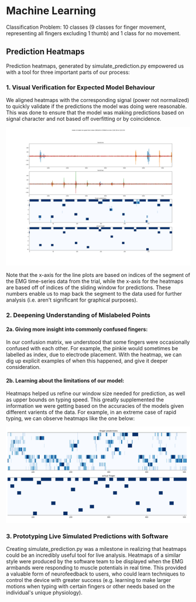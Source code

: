 # Machine Learning

Classification Problem: 10 classes (9 classes for finger movement, representing all fingers excluding 1 thumb) and 1 class for no movement.

## Prediction Heatmaps
Prediction heatmaps, generated by simulate_prediction.py empowered us with a tool for three important parts of our process:

### 1. Visual Verification for Expected Model Behaviour
We aligned heatmaps with the corresponding signal (power not normalized) to quickly validate if the predictions the model was doing were reasonable. This was done to ensure that the model was making predictions based on signal character and not based off overfitting or by coincidence.

![Sample output with 2 heatmaps and 2 line graphs for signals](https://github.com/NTX-McGill/NeuroTechX-McGill-2020/blob/main/offline/machine_learning/simulate_prediction_sample_output.jpg)

Note that the x-axis for the line plots are based on indices of the segment of the EMG time-series data from the trial, while the x-axis for the heatmaps are based off of indices of the sliding window for predictions. These numbers enable us to map back the segment to the data used for further analysis (i.e. aren't significant for graphical purposes).

### 2. Deepening Understanding of Mislabeled Points

#### 2a. Giving more insight into commonly confused fingers:
In our confusion matrix, we understood that some fingers were occasionally confused with each other. For example, the pinkie would sometimes be labelled as index, due to electrode placement. With the heatmap, we can dig up explicit examples of when this happened, and give it deeper consideration.

#### 2b. Learning about the limitations of our model:
Heatmaps helped us refine our window size needed for prediction, as well as upper bounds on typing speed. This greatly supplemented the information we were getting based on the accuracies of the models given different varients of the data.
For example, in an extreme case of rapid typing, we can observe heatmaps like the one below:

![Poor predictions observed with fast typing](https://github.com/NTX-McGill/NeuroTechX-McGill-2020/blob/main/offline/machine_learning/simulate_prediction_rapid_typing.jpg)

### 3. Prototyping Live Simulated Predictions with Software
Creating simulate_prediction.py was a milestone in realizing that heatmaps could be an incredibly useful tool for live analysis. Heatmaps of a similar style were produced by the software team to be displayed when the EMG armbands were responding to muscle potentials in real time. This provided a valuable form of neurofeedback to users, who could learn techniques to control the device with greater success (e.g. learning to make larger motions when typing with certain fingers or other needs based on the individual's unique physiology).

